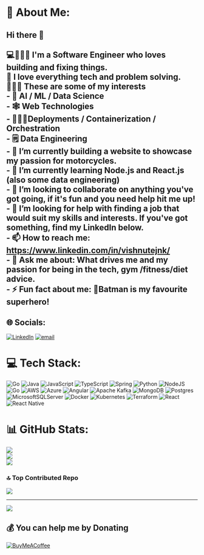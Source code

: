 # 💫 About Me:
## Hi there 👋<br><br>💻🧔🏽‍♂️ I'm a Software Engineer who loves building and fixing things. <br>💓 I love everything tech and problem solving. <br>🔎😶‍🌫️ These are some of my interests<br>- 🤖 AI / ML / Data Science<br>- 🕸️ Web Technologies<br>- 🧑🏽‍🔧Deployments / Containerization / Orchestration<br>- 🗒️ Data Engineering<br>- 🔭 I’m currently building a website to showcase my passion for motorcycles.<br>- 🌱 I’m currently learning Node.js and React.js (also some data engineering)<br>- 👯 I’m looking to collaborate on anything you've got going, if it's fun and you need help hit me up!<br>- 🤔 I’m looking for help with finding a job that would suit my skills and interests. If you've got something, find my LinkedIn below.<br>- 📫 How to reach me: https://www.linkedin.com/in/vishnutejnk/<br>- 💬 Ask me about: What drives me and my passion for being in the tech, gym /fitness/diet advice.<br>- ⚡ Fun fact about me: 🦇Batman is my favourite superhero! 


## 🌐 Socials:
[![LinkedIn](https://img.shields.io/badge/LinkedIn-%230077B5.svg?logo=linkedin&logoColor=white)](https://linkedin.com/in/vishnutejnk) [![email](https://img.shields.io/badge/Email-D14836?logo=gmail&logoColor=white)](mailto:vishnutejnk7@gmail.com) 

# 💻 Tech Stack:
![Go](https://img.shields.io/badge/go-%2300ADD8.svg?style=for-the-badge&logo=go&logoColor=white) ![Java](https://img.shields.io/badge/java-%23ED8B00.svg?style=for-the-badge&logo=openjdk&logoColor=white) ![JavaScript](https://img.shields.io/badge/javascript-%23323330.svg?style=for-the-badge&logo=javascript&logoColor=%23F7DF1E) ![TypeScript](https://img.shields.io/badge/typescript-%23007ACC.svg?style=for-the-badge&logo=typescript&logoColor=white) ![Spring](https://img.shields.io/badge/spring-%236DB33F.svg?style=for-the-badge&logo=spring&logoColor=white) ![Python](https://img.shields.io/badge/python-3670A0?style=for-the-badge&logo=python&logoColor=ffdd54) ![NodeJS](https://img.shields.io/badge/node.js-6DA55F?style=for-the-badge&logo=node.js&logoColor=white) ![Go](https://img.shields.io/badge/go-%2300ADD8.svg?style=for-the-badge&logo=go&logoColor=white) ![AWS](https://img.shields.io/badge/AWS-%23FF9900.svg?style=for-the-badge&logo=amazon-aws&logoColor=white) ![Azure](https://img.shields.io/badge/azure-%230072C6.svg?style=for-the-badge&logo=microsoftazure&logoColor=white) ![Angular](https://img.shields.io/badge/angular-%23DD0031.svg?style=for-the-badge&logo=angular&logoColor=white) ![Apache Kafka](https://img.shields.io/badge/Apache%20Kafka-000?style=for-the-badge&logo=apachekafka) ![MongoDB](https://img.shields.io/badge/MongoDB-%234ea94b.svg?style=for-the-badge&logo=mongodb&logoColor=white) ![Postgres](https://img.shields.io/badge/postgres-%23316192.svg?style=for-the-badge&logo=postgresql&logoColor=white) ![MicrosoftSQLServer](https://img.shields.io/badge/Microsoft%20SQL%20Server-CC2927?style=for-the-badge&logo=microsoft%20sql%20server&logoColor=white) ![Docker](https://img.shields.io/badge/docker-%230db7ed.svg?style=for-the-badge&logo=docker&logoColor=white) ![Kubernetes](https://img.shields.io/badge/kubernetes-%23326ce5.svg?style=for-the-badge&logo=kubernetes&logoColor=white) ![Terraform](https://img.shields.io/badge/terraform-%235835CC.svg?style=for-the-badge&logo=terraform&logoColor=white) ![React](https://img.shields.io/badge/react-%2320232a.svg?style=for-the-badge&logo=react&logoColor=%2361DAFB) ![React Native](https://img.shields.io/badge/react_native-%2320232a.svg?style=for-the-badge&logo=react&logoColor=%2361DAFB)
# 📊 GitHub Stats:
![](https://github-readme-stats.vercel.app/api?username=vishnutejnk&theme=great-gatsby&hide_border=false&include_all_commits=true&count_private=true)<br/>
![](https://nirzak-streak-stats.vercel.app/?user=vishnutejnk&theme=great-gatsby&hide_border=false)<br/>
![](https://github-readme-stats.vercel.app/api/top-langs/?username=vishnutejnk&theme=great-gatsby&hide_border=false&include_all_commits=true&count_private=true&layout=compact)

### 🔝 Top Contributed Repo
![](https://github-contributor-stats.vercel.app/api?username=vishnutejnk&limit=5&theme=dark&combine_all_yearly_contributions=true)

---
[![](https://visitcount.itsvg.in/api?id=vishnutejnk&icon=0&color=1)](https://visitcount.itsvg.in)

  ## 💰 You can help me by Donating
  [![BuyMeACoffee](https://img.shields.io/badge/Buy%20Me%20a%20Coffee-ffdd00?style=for-the-badge&logo=buy-me-a-coffee&logoColor=black)](https://buymeacoffee.com/vishnutejnk) 

  
<!-- Proudly created with GPRM ( https://gprm.itsvg.in ) -->
